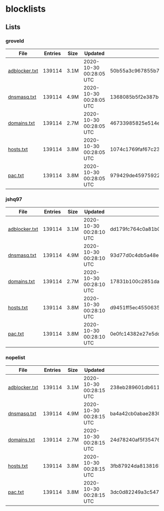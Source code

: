 # blocklists

## Lists

### groveld

|File|Entries|Size|Updated|Hash|
|-|-|-|-|-|
|[adblocker.txt](https://raw.githubusercontent.com/groveld/blocklists/lists/groveld/adblocker.txt)|139114|3.1M|2020-10-30 00:28:05 UTC|50b55a3c967855b7af8b17b93198960e413575c1|
|[dnsmasq.txt](https://raw.githubusercontent.com/groveld/blocklists/lists/groveld/dnsmasq.txt)|139114|4.9M|2020-10-30 00:28:05 UTC|1368085b5f2e387bd519c5cc4e71ce7dff72fdec|
|[domains.txt](https://raw.githubusercontent.com/groveld/blocklists/lists/groveld/domains.txt)|139114|2.7M|2020-10-30 00:28:05 UTC|46733985825e514e3a7ac68bff919592aa62073b|
|[hosts.txt](https://raw.githubusercontent.com/groveld/blocklists/lists/groveld/hosts.txt)|139114|3.8M|2020-10-30 00:28:05 UTC|1074c1769faf67c236a428d6b79ac9e4213ba4f2|
|[pac.txt](https://raw.githubusercontent.com/groveld/blocklists/lists/groveld/pac.txt)|139114|3.8M|2020-10-30 00:28:05 UTC|979429de45975922f3ed02ab70811c6f1d4f4bf3|

### jshq97

|File|Entries|Size|Updated|Hash|
|-|-|-|-|-|
|[adblocker.txt](https://raw.githubusercontent.com/groveld/blocklists/lists/jshq97/adblocker.txt)|139114|3.1M|2020-10-30 00:28:10 UTC|dd179fc764c0a81b0b10adf206229345a8ab97eb|
|[dnsmasq.txt](https://raw.githubusercontent.com/groveld/blocklists/lists/jshq97/dnsmasq.txt)|139114|4.9M|2020-10-30 00:28:10 UTC|93d77d0c4db5a48e6d845d2935bbceb25c068af8|
|[domains.txt](https://raw.githubusercontent.com/groveld/blocklists/lists/jshq97/domains.txt)|139114|2.7M|2020-10-30 00:28:10 UTC|17831b100c2851da76685f782feada79b9afee10|
|[hosts.txt](https://raw.githubusercontent.com/groveld/blocklists/lists/jshq97/hosts.txt)|139114|3.8M|2020-10-30 00:28:10 UTC|d9451ff5ec45506350176ca8b4d84f763449287f|
|[pac.txt](https://raw.githubusercontent.com/groveld/blocklists/lists/jshq97/pac.txt)|139114|3.8M|2020-10-30 00:28:10 UTC|0e0fc14382e27e5dc6db3b7a7d02121bbb01afcb|

### nopelist

|File|Entries|Size|Updated|Hash|
|-|-|-|-|-|
|[adblocker.txt](https://raw.githubusercontent.com/groveld/blocklists/lists/nopelist/adblocker.txt)|139114|3.1M|2020-10-30 00:28:15 UTC|238eb289601db61113a10d4c84e501d787a846a6|
|[dnsmasq.txt](https://raw.githubusercontent.com/groveld/blocklists/lists/nopelist/dnsmasq.txt)|139114|4.9M|2020-10-30 00:28:15 UTC|ba4a42cb0abae2830f01c3a10b593591791435d2|
|[domains.txt](https://raw.githubusercontent.com/groveld/blocklists/lists/nopelist/domains.txt)|139114|2.7M|2020-10-30 00:28:15 UTC|24d78240af5f3547689ad74d4747dad4aeba083c|
|[hosts.txt](https://raw.githubusercontent.com/groveld/blocklists/lists/nopelist/hosts.txt)|139114|3.8M|2020-10-30 00:28:15 UTC|3fb87924da813816bccc21e84e39113473eb8b75|
|[pac.txt](https://raw.githubusercontent.com/groveld/blocklists/lists/nopelist/pac.txt)|139114|3.8M|2020-10-30 00:28:15 UTC|3dc0d82249a3c5471802150fdfb807017f7868f7|
